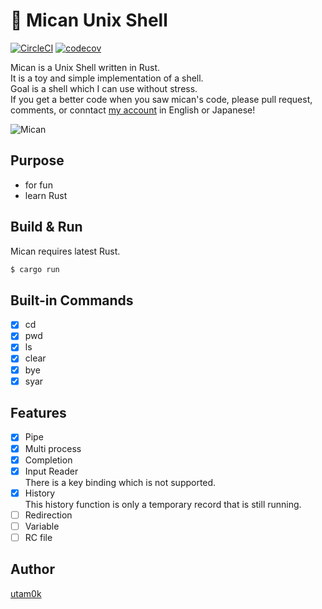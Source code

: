 🍊 Mican Unix Shell
===
[![CircleCI](https://circleci.com/gh/utam0k/mican/tree/master.svg?style=svg)](https://circleci.com/gh/utam0k/mican/tree/master)
[![codecov](https://codecov.io/gh/utam0k/mican/branch/master/graph/badge.svg)](https://codecov.io/gh/utam0k/mican)

Mican is a Unix Shell written in Rust.  
It is a toy and simple implementation of a shell.  
Goal is a shell which I can use without stress.  
If you get a better code when you saw mican's code, please pull request, comments, or conntact [my account](https://twitter.com/utam0k) in English or Japanese!

![Mican](https://raw.githubusercontent.com/utam0k/mican/master/screenshot.gif)

## Purpose
- for fun
- learn Rust

## Build & Run
Mican requires latest Rust.
```sh
$ cargo run
```

## Built-in Commands
- [x] cd
- [x] pwd
- [x] ls
- [x] clear
- [x] bye
- [x] syar

## Features
- [x] Pipe
- [x] Multi process
- [x] Completion
- [x] Input Reader  
    There is a key binding which is not supported.
- [x] History  
    This history function is only a temporary record that is still running.
- [ ] Redirection
- [ ] Variable
- [ ] RC file

## Author
[utam0k](https://twitter.com/utam0k)
